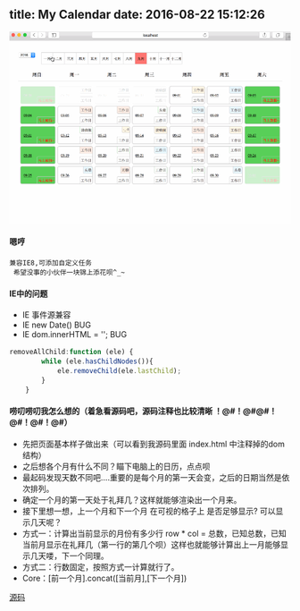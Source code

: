 title: My Calendar
date: 2016-08-22 15:12:26
---

![](https://raw.githubusercontent.com/haner199401/haner199401.github.io/develop/images/my-calendar.gif)
<!--more-->

#### 嗯哼
    兼容IE8,可添加自定义任务
     希望没事的小伙伴一块锦上添花呗^_~


#### IE中的问题
* IE 事件源兼容
* IE new Date() BUG
* IE dom.innerHTML = ''; BUG
```js
removeAllChild:function (ele) {
        while (ele.hasChildNodes()){
            ele.removeChild(ele.lastChild);
        }
    }
```

#### 唠叨唠叨我怎么想的（着急看源码吧，源码注释也比较清晰 ！@#！@#@#！@#！@#！@#）
* 先把页面基本样子做出来（可以看到我源码里面 index.html 中注释掉的dom结构）
* 之后想各个月有什么不同？瞄下电脑上的日历，点点呗
* 最起码发现天数不同吧....重要的是每个月的第一天会变，之后的日期当然是依次排列。
* 确定一个月的第一天处于礼拜几？这样就能够渲染出一个月来。
* 接下里想一想，上一个月和下一个月 在可视的格子上 是否足够显示? 可以显示几天呢？
* 方式一：计算出当前显示的月份有多少行 row * col = 总数，已知总数，已知当前月显示在礼拜几（第一行的第几个呗）这样也就能够计算出上一月能够显示几天喽，下一个同理。
* 方式二：行数固定，按照方式一计算就行了。
* Core：[前一个月].concat([当前月],[下一个月]) 

[源码](https://github.com/haner199401/calendar)